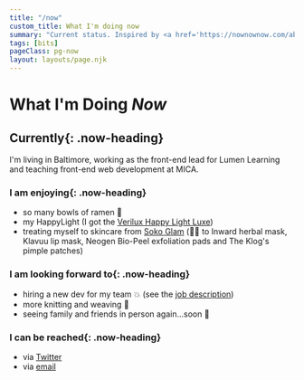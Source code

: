 ```yaml
---
title: "/now"
custom_title: What I'm doing now
summary: "Current status. Inspired by <a href='https://nownownow.com/about'>https://nownownow.com/about</a>."
tags: [bits]
pageClass: pg-now
layout: layouts/page.njk
---
```


<h1 class="page-heading page-heading--alt">What I'm Doing <em class="u-block">Now</em></h1>

<section class="now-section">

## Currently{: .now-heading}
I'm living in Baltimore, working as the front-end lead for Lumen Learning and teaching front-end web development at MICA.

</section>

<section class="now-section">

### I am enjoying{: .now-heading}

- so many bowls of ramen 🍜
- my HappyLight (I got the [Verilux Happy Light Luxe](https://verilux.com/collections/happylight-therapy-lamps-boxes/products/happylight-luxe))
- treating myself to skincare from [Soko Glam](https://sokoglam.com/) (👍🏻 to Inward herbal mask,  Klavuu lip mask, Neogen Bio-Peel exfoliation pads and The Klog's pimple patches)

</section>

<section class="now-section">

### I am looking forward to{: .now-heading}

- hiring a new dev for my team 💥 (see the [job description](https://lumenlearning.com/front-end-engineer/))
- more knitting and weaving 🧶
- seeing family and friends in person again...soon 👀

</section>

<section class="now-section">

### I can be reached{: .now-heading}

- via [Twitter](http://twitter.com/messypixels)
- via [email](mailto:hello@angeliqueweger.com)

</section>
